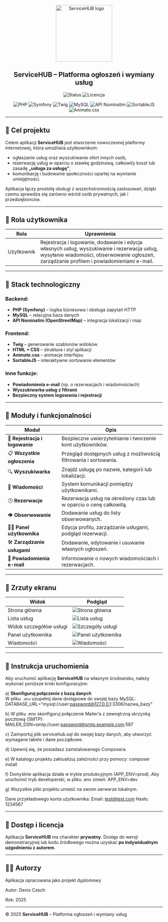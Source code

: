 <p align="center">
  <img src="./img/logo.png" alt="ServiceHUB logo" width="180"/>
</p>

<h2 align="center"><strong>ServiceHUB – Platforma ogłoszeń i wymiany usług</strong></h2>

<div align="center">
    <p><img alt="Status" src="https://img.shields.io/badge/status-stabilna%20wersja-brightgreen">
    <img alt="Licencja" src="https://img.shields.io/badge/licencja-prywatna-lightgrey"></p>
    <p>
      <img alt="PHP" src="https://img.shields.io/badge/PHP-777BB4?logo=php&logoColor=white">
      <img alt="Symfony" src="https://img.shields.io/badge/Symfony-000000?logo=symfony&logoColor=white">
      <img alt="Twig" src="https://img.shields.io/badge/Twig-68A063?logo=twig&logoColor=white">
      <img alt="MySQL" src="https://img.shields.io/badge/MySQL-4479A1?logo=mysql&logoColor=white">
      <img alt="API Nominatim" src="https://img.shields.io/badge/Nominatim_API-0A66C2?logo=openstreetmap&logoColor=white">
      <img alt="SortableJS" src="https://img.shields.io/badge/SortableJS-FFCA28?logo=javascript&logoColor=black">
      <img alt="Animate.css" src="https://img.shields.io/badge/Animate.css-FF69B4?logo=css3&logoColor=white">
    </p>
</div>

---

## 🎯 Cel projektu

Celem aplikacji **ServiceHUB** jest stworzenie nowoczesnej platformy internetowej, która umożliwia użytkownikom:
- ogłaszanie usług oraz wyszukiwanie ofert innych osób,
- rezerwację usług w oparciu o stawkę godzinową, całkowity koszt lub zasadę **„usługa za usługę”**,
- komunikację i budowanie społeczności opartej na wymianie umiejętności.

Aplikacja łączy prostotę obsługi z wszechstronnością zastosowań, dzięki czemu sprawdza się zarówno wśród osób prywatnych, jak i przedsiębiorców.

---

## 👤 Rola użytkownika

| Rola  | Uprawnienia |
|-------|--------------|
| Użytkownik | Rejestracja i logowanie, dodawanie i edycja własnych usług, wyszukiwanie i rezerwacja usług, wysyłanie wiadomości, obserwowanie ogłoszeń, zarządzanie profilem i powiadomieniami e-mail. |

---

## 🧱 Stack technologiczny

### Backend:
- **PHP (Symfony)** – logika biznesowa i obsługa zapytań HTTP  
- **MySQL** – relacyjna baza danych  
- **API Nominatim (OpenStreetMap)** – integracja lokalizacji i map

### Frontend:
- **Twig** – generowanie szablonów widoków  
- **HTML + CSS** – struktura i styl aplikacji  
- **Animate.css** – animacje interfejsu  
- **SortableJS** – interaktywne sortowanie elementów  

### Inne funkcje:
- **Powiadomienia e-mail** (np. o rezerwacjach i wiadomościach)  
- **Wyszukiwarka usług z filtrami**  
- **Bezpieczny system logowania i rejestracji**

---

## 🧩 Moduły i funkcjonalności

| Moduł | Opis |
|-------|------|
| 📝 **Rejestracja i logowanie** | Bezpieczne uwierzytelnianie i tworzenie kont użytkowników. |
| 📋 **Wszystkie ogłoszenia** | Przegląd dostępnych usług z możliwością filtrowania i sortowania. |
| 🔍 **Wyszukiwarka** | Znajdź usługę po nazwie, kategorii lub lokalizacji. |
| 💬 **Wiadomości** | System komunikacji pomiędzy użytkownikami. |
| 🕓 **Rezerwacje** | Rezerwacja usług na określony czas lub w oparciu o cenę całkowitą. |
| 👁 **Obserwowanie** | Dodawanie usług do listy obserwowanych. |
| 🧑‍💼 **Panel użytkownika** | Edycja profilu, zarządzanie usługami, podgląd rezerwacji. |
| 🛠 **Zarządzanie usługami** | Dodawanie, edytowanie i usuwanie własnych ogłoszeń. |
| 📧 **Powiadomienia e-mail** | Informowanie o nowych wiadomościach i rezerwacjach. |

---

## 📸 Zrzuty ekranu

| Widok | Podgląd |
|-------|----------|
| Strona główna | ![Strona główna](./img/screen-home.png) |
| Lista usług | ![Lista usług](./img/screen-list.png) |
| Widok szczegółów usługi | ![Szczegóły usługi](./img/screen-details.png) |
| Panel użytkownika | ![Panel użytkownika](./img/screen-profile.png) |
| Wiadomości | ![Wiadomości](./img/screen-messages.png) |

---

## 🔧 Instrukcja uruchomienia

Aby uruchomić aplikację **ServiceHUB** na własnym środowisku, należy wykonać poniższe kroki konfiguracyjne:

a) **Skonfiguruj połączenie z bazą danych**  
   W pliku `.env` uzupełnij dane dostępowe do swojej bazy MySQL:
   DATABASE_URL="mysql://user:password@127.0.0.1:3306/nazwa_bazy"

b) W pliku .env skonfiguruj połączenie Mailer’a z zewnętrzną skrzynką pocztową (SMTP):
   MAILER_DSN=smtp://user:password@smtp.example.com:587

c) Zaimportuj plik servicehub.sql do swojej bazy danych, aby utworzyć wymagane tabele i dane początkowe.

d) Upewnij się, że posiadasz zainstalowanego Composera.

e) W katalogu projektu zaktualizuj zależności przy pomocy:
   composer install
   
f) Domyślnie aplikacja działa w trybie produkcyjnym (APP_ENV=prod). Aby uruchomić tryb developerski, w pliku .env zmień:
   APP_ENV=dev
   
g) Wszystkie pliki projektu umieść na swoim serwerze lokalnym.

Dane przykładowego konta użytkownika:
   Email: test@test.com
   Hasło: 1234567

---

## 🔐 Dostęp i licencja

Aplikacja **ServiceHUB** ma charakter **prywatny**. Dostęp do wersji demonstracyjnej lub kodu źródłowego można uzyskać **po indywidualnym uzgodnieniu z autorem**.

---

## 👨‍💻 Autorzy

Aplikacja opracowana jako projekt dyplomowy

Autor: Denis Czech

Rok: 2025

---

© 2025 **ServiceHUB** – Platforma ogłoszeń i wymiany usług


